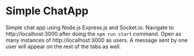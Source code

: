 # Simple ChatApp
Simple chat app using Node.js Express.js and Socket.io.
Navigate to http://localhost:3000 after doing the `npm run start` command.
Open as many instances of http://localhost:3000 as users. A message sent by one user will appear on the rest of the tabs as well.